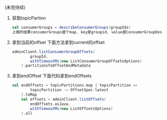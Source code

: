 (未完待续)

1. 获取topicPartion

    ```scala
    val consumerGroups = describeConsumerGroups(groupIds)
    上面的结果consumerGroups是个map, key是groupid, value是ConsumerGroupDescription.members.assignment.topicPartitions 拿到topicPartions集合
    ```

2. 拿到当前的offset
下面方法拿到current的offset

    ```scala
    adminClient.listConsumerGroupOffsets(
            groupId,
            withTimeoutMs(new ListConsumerGroupOffsetsOptions)
        ).partitionsToOffsetAndMetadata
    ```

3. 拿到endOffset
下面代码拿到endOffsets

    ```scala
    val endOffsets = topicPartitions.map { topicPartition =>
            topicPartition -> OffsetSpec.latest
        }.toMap
        val offsets = adminClient.listOffsets(
            endOffsets.asJava,
            withTimeoutMs(new ListOffsetsOptions)
        ).all
    ```
